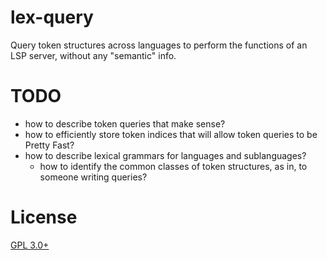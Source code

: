 lex-query
=========

Query token structures across languages to perform the functions of an LSP server, without any "semantic" info.

# TODO
- how to describe token queries that make sense?
- how to efficiently store token indices that will allow token queries to be Pretty Fast?
- how to describe lexical grammars for languages and sublanguages?
    - how to identify the common classes of token structures, as in, to someone writing queries?

# License
[GPL 3.0+](./LICENSE)
